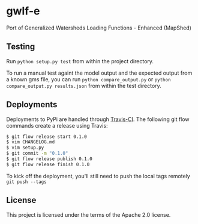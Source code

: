 # gwlf-e
Port of Generalized Watersheds Loading Functions - Enhanced (MapShed)

## Testing

Run `python setup.py test` from within the project directory.

To run a manual test againt the model output and the expected output from a known gms file, you can run `python compare_output.py` or `python compare_output.py results.json` from within the test directory.


## Deployments

Deployments to PyPi are handled through [Travis-CI](https://travis-ci.org/WikiWatershed/gwlf-e). The following git flow commands create a release using Travis:

``` bash
$ git flow release start 0.1.0
$ vim CHANGELOG.md
$ vim setup.py
$ git commit -m "0.1.0"
$ git flow release publish 0.1.0
$ git flow release finish 0.1.0
```

To kick off the deployment, you'll still need to push the local tags remotely
`git push --tags`

## License

This project is licensed under the terms of the Apache 2.0 license.
